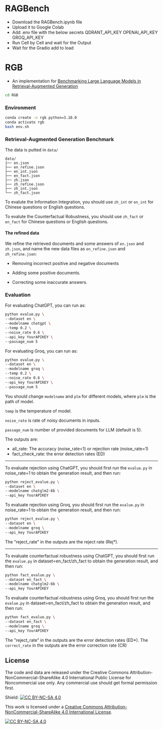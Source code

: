 # RAGBench
- Download the RAGBench.ipynb file
- Upload it to Google Colab
- Add .env file with the below secrets
  QDRANT_API_KEY
  OPENAI_API_KEY
  GROQ_API_KEY
- Run Cell by Cell and wait for the Output
- Wait for the Gradio add to load


# RGB
- An implementation for [Benchmarking Large Language Models in Retrieval-Augmented Generation](https://arxiv.org/abs/2309.01431) 

```bash
cd RGB
```
### Environment

```bash
conda create -n rgb python=3.10.0
conda activate rgb
bash env.sh
```

### Retrieval-Augmented Generation Benchmark

The data is putted in `data/`

```text
data/
├── en.json
├── en_refine.json
├── en_int.json
├── en_fact.json
├── zh.json
├── zh_refine.json
├── zh_int.json
└── zh_fact.json
```

To evalute the Information Integration, you should use `zh_int` or `en_int` for Chinese questions or English questions. 

To evalute the Counterfactual Robustness, you should use `zh_fact` or `en_fact` for Chinese questions or English questions. 

#### The refined data

We refine the retrieved documents and some answers of `en.json` and `zh.json`, and name the new data files as `en_refine.json` and `zh_refine.json`:

+ Removing incorrect positive and negative documents

+ Adding some positive documents.

+ Correcting some inaccurate answers.

### Evaluation

For evaluating ChatGPT, you can run as:

```bash
python evalue.py \
--dataset en \
--modelname chatgpt \
--temp 0.2 \
--noise_rate 0.6 \
--api_key YourAPIKEY \
--passage_num 5
```

For evaluating Groq, you can run as:

```bash
python evalue.py \
--dataset en \
--modelname groq \
--temp 0.2 \
--noise_rate 0.6 \
--api_key YourAPIKEY \
--passage_num 5
```

You should change `modelname` and `plm` for different models, where `plm` is the path of model.

`temp` is the temperature of model.

`noise_rate` is rate of noisy documents in inputs.

`passage_num` is number of provided documents for LLM (default is 5).

The outputs are:

+ all_rate: The accuracy (noise_rate<1) or rejection rate (noise_rate=1)
+ fact_check_rate: the error detection rates (ED)

---

To evaluate rejection using ChatGPT, you should first run the `evalue.py` in noise_rate=1 to obtain the generation result, and then run:

```bash
python reject_evalue.py \
--dataset en \
--modelname chatglm2-6b \
--api_key YourAPIKEY
```

To evaluate rejection using Groq, you should first run the `evalue.py` in noise_rate=1 to obtain the generation result, and then run:

```bash
python reject_evalue.py \
--dataset en \
--modelname groq \
--api_key YourAPIKEY
```

The "reject_rate" in the outputs are the reject rate (Rej\*).

---

To evaluate counterfactual robustness using ChatGPT, you should first run the `evalue.py` in dataset=en_fact/zh_fact to obtain the generation result, and then run:

```bash
python fact_evalue.py \
--dataset en_fact \
--modelname chatglm2-6b \
--api_key YourAPIKEY
```

To evaluate counterfactual robustness using Groq, you should first run the `evalue.py` in dataset=en_fact/zh_fact to obtain the generation result, and then run:

```bash
python fact_evalue.py \
--dataset en_fact \
--modelname groq \
--api_key YourAPIKEY
```

The "reject_rate" in the outputs are the error detection rates (ED\*). The `correct_rate` in the outputs are the error correction rate (CR)

## License

The code and data are released under the Creative Commons Attribution-NonCommercial-ShareAlike 4.0 International Public License for Noncommercial use only. Any commercial use should get formal permission first.

Shield: [![CC BY-NC-SA 4.0][cc-by-nc-sa-shield]][cc-by-nc-sa]

This work is licensed under a
[Creative Commons Attribution-NonCommercial-ShareAlike 4.0 International License][cc-by-nc-sa].

[![CC BY-NC-SA 4.0][cc-by-nc-sa-image]][cc-by-nc-sa]

[cc-by-nc-sa]: http://creativecommons.org/licenses/by-nc-sa/4.0/
[cc-by-nc-sa-image]: https://licensebuttons.net/l/by-nc-sa/4.0/88x31.png
[cc-by-nc-sa-shield]: https://img.shields.io/badge/License-CC%20BY--NC--SA%204.0-lightgrey.svg
